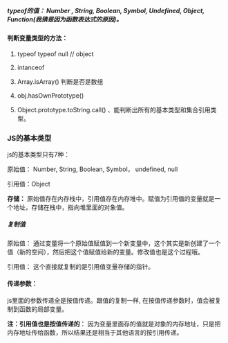 ##### typeof的值： Number , String, Boolean, Symbol, Undefined, Object, Function(我猜是因为函数表达式的原因)。

#### 判断变量类型的方法：

1. typeof        typeof null  // object
2. intanceof 
3. Array.isArray()  判断是否是数组
4. obj.hasOwnPrototype()  

5. Object.prototype.toString.call()  、能判断出所有的基本类型和集合引用类型。

### JS的基本类型

js的基本类型只有7种：

原始值： Number, String, Boolean, Symbol， undefined, null

引用值：Object

 **存储：** 原始值存在内存栈中，引用值存在内存堆中。赋值为引用值的变量就是一个地址，存储在栈中，指向堆里面的对象值。

##### 复制值

原始值： 通过变量将一个原始值赋值到一个新变量中，这个其实是新创建了一个值（新的空间），然后把这个值赋值给新的变量。修改值也是这个过程哦。

引用值： 这个直接就复制的是引用值变量存储的指针。

#### 传递参数：

js里面的参数传递全是按值传递。跟值的复制一样,  在按值传递参数时，值会被复制到函数的局部变量。

**注：引用值也是按值传递的**： 因为变量里面存的值就是对象的内存地址，只是把内存地址传给函数，所以结果还是相当于其他语言的按引用传递。

